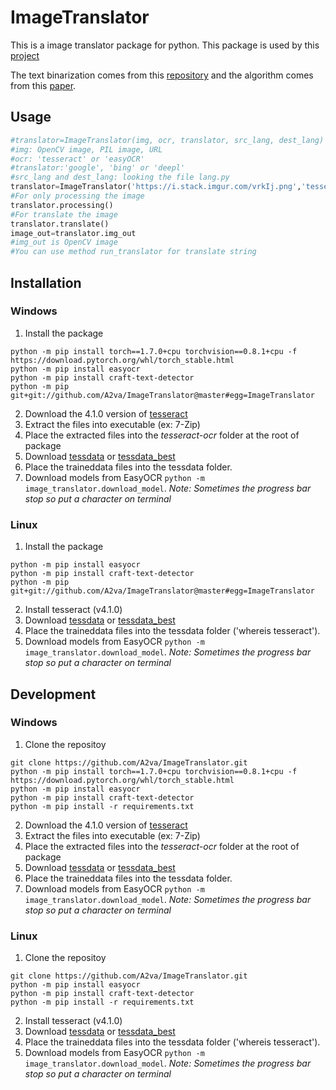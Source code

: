 # ImageTranslator
 
This is a image translator package for python. This package is used by this [project](https://github.com/a2va/transimage)

The text binarization comes from this [repository](https://github.com/jasonlfunk/ocr-text-extraction) and the algorithm comes from this [paper](http://www.m.cs.osakafu-u.ac.jp/cbdar2007/proceedings/papers/O1-1.pdf).

## Usage

```python
#translator=ImageTranslator(img, ocr, translator, src_lang, dest_lang)
#img: OpenCV image, PIL image, URL
#ocr: 'tesseract' or 'easyOCR'
#translator:'google', 'bing' or 'deepl'
#src_lang and dest_lang: looking the file lang.py
translator=ImageTranslator('https://i.stack.imgur.com/vrkIj.png','tesseract','google','eng','fra')
#For only processing the image
translator.processing()
#For translate the image
translator.translate()
image_out=translator.img_out
#img_out is OpenCV image
#You can use method run_translator for translate string
```
## Installation

### Windows
1. Install the package
```
python -m pip install torch==1.7.0+cpu torchvision==0.8.1+cpu -f https://download.pytorch.org/whl/torch_stable.html
python -m pip install easyocr
python -m pip install craft-text-detector
python -m pip git+git://github.com/A2va/ImageTranslator@master#egg=ImageTranslator
```
2. Download the 4.1.0 version of [tesseract](https://digi.bib.uni-mannheim.de/tesseract/)
3. Extract the files into executable (ex: 7-Zip)
4. Place the extracted files into the *tesseract-ocr* folder at the root of package
5. Download [tessdata](https://github.com/tesseract-ocr/tessdata) or [tessdata_best](https://github.com/tesseract-ocr/tessdata_best)
6. Place the traineddata files into the tessdata folder.
7. Download models from EasyOCR `python -m image_translator.download_model`.
*Note: Sometimes the progress bar stop so put a character on terminal*

### Linux
1. Install the package
```
python -m pip install easyocr
python -m pip install craft-text-detector
python -m pip git+git://github.com/A2va/ImageTranslator@master#egg=ImageTranslator
```
2. Install tesseract (v4.1.0)
3. Download [tessdata](https://github.com/tesseract-ocr/tessdata) or [tessdata_best](https://github.com/tesseract-ocr/tessdata_best)
4. Place the traineddata files into the tessdata folder ('whereis tesseract').
5. Download models from EasyOCR `python -m image_translator.download_model`.
*Note: Sometimes the progress bar stop so put a character on terminal*

## Development

### Windows
1. Clone the repositoy
```
git clone https://github.com/A2va/ImageTranslator.git
python -m pip install torch==1.7.0+cpu torchvision==0.8.1+cpu -f https://download.pytorch.org/whl/torch_stable.html
python -m pip install easyocr
python -m pip install craft-text-detector
python -m pip install -r requirements.txt
```
2. Download the 4.1.0 version of [tesseract](https://digi.bib.uni-mannheim.de/tesseract/)
3. Extract the files into executable (ex: 7-Zip)
4. Place the extracted files into the *tesseract-ocr* folder at the root of package
5. Download [tessdata](https://github.com/tesseract-ocr/tessdata) or [tessdata_best](https://github.com/tesseract-ocr/tessdata_best)
6. Place the traineddata files into the tessdata folder.
7. Download models from EasyOCR `python -m image_translator.download_model`.
*Note: Sometimes the progress bar stop so put a character on terminal*

### Linux
1. Clone the repositoy
```
git clone https://github.com/A2va/ImageTranslator.git
python -m pip install easyocr
python -m pip install craft-text-detector
python -m pip install -r requirements.txt
```
2. Install tesseract (v4.1.0)
3. Download [tessdata](https://github.com/tesseract-ocr/tessdata) or [tessdata_best](https://github.com/tesseract-ocr/tessdata_best)
4. Place the traineddata files into the tessdata folder ('whereis tesseract').
5. Download models from EasyOCR `python -m image_translator.download_model`.
*Note: Sometimes the progress bar stop so put a character on terminal*